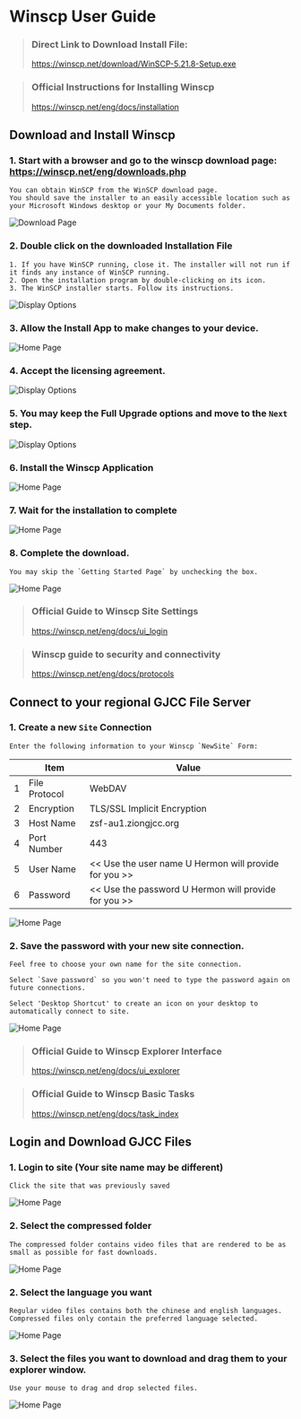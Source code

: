 # Winscp User Guide

> ### Direct Link to Download Install File:
> https://winscp.net/download/WinSCP-5.21.8-Setup.exe

> ### Official Instructions for Installing Winscp
> https://winscp.net/eng/docs/installation

## Download and Install Winscp

### 1. Start with a browser and go to the winscp download page: https://winscp.net/eng/downloads.php

    You can obtain WinSCP from the WinSCP download page. 
    You should save the installer to an easily accessible location such as your Microsoft Windows desktop or your My Documents folder.

![Download Page](./images/Winscp_Download.png)

### 2. Double click on the downloaded Installation File

    1. If you have WinSCP running, close it. The installer will not run if it finds any instance of WinSCP running.
    2. Open the installation program by double-clicking on its icon.
    3. The WinSCP installer starts. Follow its instructions.

![Display Options](./images/Winscp_Install_0.png)

### 3. Allow the Install App to make changes to your device.

![Home Page](./images/Winscp_Install_Admin.png)


### 4. Accept the licensing agreement.

![Display Options](./images/Winscp_Install_1.png)

### 5. You may keep the Full Upgrade options and move to the `Next` step.

![Display Options](./images/Winscp_Install_2.png)

### 6. Install the Winscp Application

![Home Page](./images/Winscp_Install_3.png)

### 7. Wait for the installation to complete

![Home Page](./images/Winscp_Install_4.png)

### 8. Complete the download.

    You may skip the `Getting Started Page` by unchecking the box.

![Home Page](./images/Winscp_Install_5.png)


> ### Official Guide to Winscp Site Settings
> https://winscp.net/eng/docs/ui_login

> ### Winscp guide to security and connectivity
> https://winscp.net/eng/docs/protocols

## Connect to your regional GJCC File Server

### 1. Create a new `Site` Connection

    Enter the following information to your Winscp `NewSite` Form:

|   | Item | Value |
|---|---|---|
| 1 | File Protocol | WebDAV |
| 2 | Encryption | TLS/SSL Implicit Encryption |
| 3 | Host Name | zsf-au1.ziongjcc.org |
| 4 | Port Number | 443 |
| 5 | User Name | << Use the user name U Hermon will provide for you >> |
| 6 | Password | << Use the password U Hermon will provide for you >> |

![Home Page](./images/Winscp_Setup.png)

### 2. Save the password with your new site connection.

    Feel free to choose your own name for the site connection.

    Select `Save password` so you won't need to type the password again on future connections.

    Select 'Desktop Shortcut' to create an icon on your desktop to automatically connect to site.

![Home Page](./images/Winscp_Setup2.png)

> ### Official Guide to Winscp Explorer Interface
> https://winscp.net/eng/docs/ui_explorer

> ### Official Guide to Winscp Basic Tasks
> https://winscp.net/eng/docs/task_index


## Login and Download GJCC Files

### 1. Login to site (Your site name may be different)

    Click the site that was previously saved

![Home Page](./images/Winscp_Login.png)


### 2. Select the compressed folder

    The compressed folder contains video files that are rendered to be as small as possible for fast downloads.

![Home Page](./images/Winscp_Download_1.png)

### 2. Select the language you want

    Regular video files contains both the chinese and english languages.
    Compressed files only contain the preferred language selected.

![Home Page](./images/Winscp_Download_2.png)

### 3. Select the files you want to download and drag them to your explorer window.

    Use your mouse to drag and drop selected files.

![Home Page](./images/Winscp_Download_4.png)
